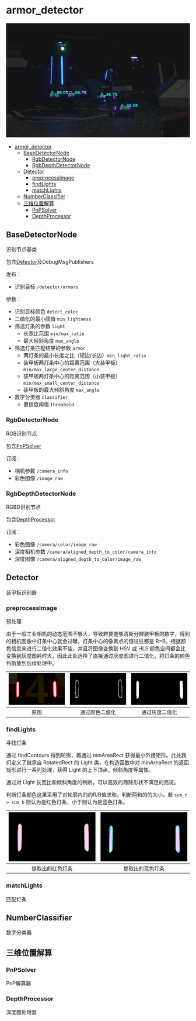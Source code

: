 # armor_detector

![](docs/result.png)

- [armor_detector](#armor_detector)
  - [BaseDetectorNode](#basedetectornode)
    - [RgbDetectorNode](#rgbdetectornode)
    - [RgbDepthDetectorNode](#rgbdepthdetectornode)
  - [Detector](#detector)
    - [preprocessImage](#preprocessimage)
    - [findLights](#findlights)
    - [matchLights](#matchlights)
  - [NumberClassifier](#numberclassifier)
  - [三维位置解算](#三维位置解算)
    - [PnPSolver](#pnpsolver)
    - [DepthProcessor](#depthprocessor)

## BaseDetectorNode
识别节点基类

包含[Detector](#detector)及DebugMsgPublishers

发布：
- 识别目标 `/detector/armors`

参数：
- 识别目标颜色 `detect_color`
- 二值化的最小阈值 `min_lightness`
- 筛选灯条的参数 `light`
  - 长宽比范围 `min/max_ratio` 
  - 最大倾斜角度 `max_angle`
- 筛选灯条匹配结果的参数 `armor`
  - 两灯条的最小长度之比（短边/长边）`min_light_ratio `
  - 装甲板两灯条中心的距离范围（大装甲板）`min/max_large_center_distance`
  - 装甲板两灯条中心的距离范围（小装甲板）`min/max_small_center_distance`
  - 装甲板的最大倾斜角度 `max_angle`
- 数字分类器 `classifier`
  - 置信度阈值 `threshold`

### RgbDetectorNode
RGB识别节点

包含[PnPSolver](#pnpsolver)

订阅：
- 相机参数 `/camera_info`
- 彩色图像 `/image_raw`

### RgbDepthDetectorNode
RGBD识别节点

包含[DepthProcessor](#depthprocessor)

订阅：
- 彩色图像 `/camera/color/image_raw`
- 深度相机参数 `/camera/aligned_depth_to_color/camera_info`
- 深度图像 `/camera/aligned_depth_to_color/image_raw`

## Detector
装甲板识别器

### preprocessImage
预处理

由于一般工业相机的动态范围不够大，导致若要能够清晰分辨装甲板的数字，得到的相机图像中灯条中心就会过曝，灯条中心的像素点的值往往都是 R=B。根据颜色信息来进行二值化效果不佳，并且将图像变换到 HSV 或 HLS 颜色空间都会比变换到灰度图耗时大，因此此处选择了直接通过灰度图进行二值化，将灯条的颜色判断放到后续处理中。

| ![](docs/raw.png) | ![](docs/hsv_bin.png) | ![](docs/gray_bin.png) |
| :---------------: | :-------------------: | :--------------------: |
|       原图        |    通过颜色二值化     |     通过灰度二值化     |

### findLights
寻找灯条

通过 findContours 得到轮廓，再通过 minAreaRect 获得最小外接矩形。此处我们定义了继承自 RotatedRect 的 Light 类，在构造函数中对 minAreaRect 的返回矩形进行一系列处理，获得 Light 的上下顶点，倾斜角度等属性。

通过对 Light 长宽比和倾斜角度的判断，可以高效的筛除形状不满足的亮斑。

判断灯条颜色这里采用了对轮廓内的的R/B值求和，判断两和的的大小，若 `sum_r > sum_b` 则认为是红色灯条，小于则认为是蓝色灯条。

| ![](docs/red.png) | ![](docs/blue.png) |
| :---------------: | :----------------: |
| 提取出的红色灯条  |  提取出的蓝色灯条  |

### matchLights
匹配灯条

## NumberClassifier
数字分类器

## 三维位置解算

### PnPSolver
PnP解算器

### DepthProcessor
深度图处理器

